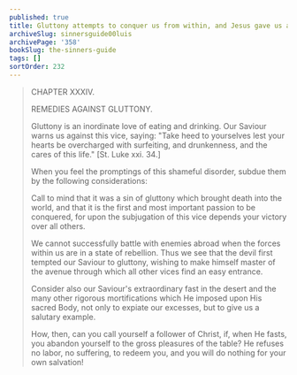```yaml
---
published: true
title: Gluttony attempts to conquer us from within, and Jesus gave us an example of conquering it
archiveSlug: sinnersguide00luis
archivePage: '358'
bookSlug: the-sinners-guide
tags: []
sortOrder: 232
---
```


> CHAPTER XXXIV.
>
> REMEDIES AGAINST GLUTTONY.
>
> Gluttony is an inordinate love of eating and drinking. Our Saviour warns us against this vice, saying: "Take heed to yourselves lest your hearts be overcharged with surfeiting, and drunkenness, and the cares of this life." [St. Luke xxi. 34.]
>
> When you feel the promptings of this shameful disorder, subdue them by the following considerations:
>
> Call to mind that it was a sin of gluttony which brought death into the world, and that it is the first and most important passion to be conquered, for upon the subjugation of this vice depends your victory over all others.
>
> We cannot successfully battle with enemies abroad when the forces within us are in a state of rebellion. Thus we see that the devil first tempted our Saviour to gluttony, wishing to make himself master of the avenue through which all other vices find an easy entrance.
>
> Consider also our Saviour's extraordinary fast in the desert and the many other rigorous mortifications which He imposed upon His sacred Body, not only to expiate our excesses, but to give us a salutary example.
>
> How, then, can you call yourself a follower of Christ, if, when He fasts, you abandon yourself to the gross pleasures of the table? He refuses no labor, no suffering, to redeem you, and you will do nothing for your own salvation!

